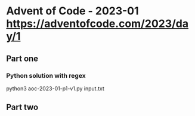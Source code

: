 # Advent of Code - 2023-01 https://adventofcode.com/2023/day/1

## Part one
### Python solution with regex
python3 aoc-2023-01-p1-v1.py input.txt 

## Part two
